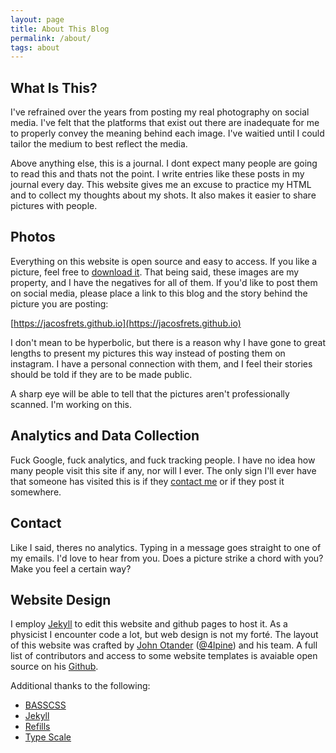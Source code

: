 ```yaml
---
layout: page
title: About This Blog
permalink: /about/
tags: about
---
```


## What Is This?

I've refrained over the years from posting my real photography on social media. I've felt that the platforms that exist out there are inadequate for me to properly convey the meaning behind each image. I've waitied until I could tailor the medium to best reflect the media. 

Above anything else, this is a journal. I dont expect many people are going to read this and thats not the point. I write entries like these posts in my journal every day. This website gives me an excuse to practice my HTML and to collect my thoughts about my shots. It also makes it easier to share pictures with people.

## Photos

Everything on this website is open source and easy to access. If you like a picture, feel free to [download it](https://github.com/jacosfrets/jacosfrets.github.io/tree/master/images). That being said, these images are my property, and I have the negatives for all of them. If you'd like to post them on social media, please place a link to this blog and the story behind the picture you are posting: 

[https://jacosfrets.github.io](https://jacosfrets.github.io)

I don't mean to be hyperbolic, but there is a reason why I have gone to great lengths to present my pictures this way instead of posting them on instagram. I have a personal connection with them, and I feel their stories should be told if they are to be made public.

A sharp eye will be able to tell that the pictures aren't professionally scanned. I'm working on this.

## Analytics and Data Collection

Fuck Google, fuck analytics, and fuck tracking people. I have no idea how many people visit this site if any, nor will I ever. The only sign I'll ever have that someone has visited this is if they [contact me](http://jacosfrets.github.io/contact/) or if they post it somewhere. 

## Contact

Like I said, theres no analytics. Typing in a message goes straight to one of my emails. I'd love to hear from you. Does a picture strike a chord with you? Make you feel a certain way?

## Website Design

I employ [Jekyll](https://jekyllrb.com) to edit this website and github pages to host it. As a physicist I encounter code a lot, but web design is not my forté. The layout of this website was crafted by [John Otander](http://johnotander.com) ([@4lpine](https://twitter.com/4lpine)) and his team. A full list of contributors and access to some website templates is avaiable open source on his [Github](https://github.com/johno/pixyll).

Additional thanks to the following:

* [BASSCSS](http://basscss.com)
* [Jekyll](http://jekyllrb.com)
* [Refills](http://refills.bourbon.io/)
* [Type Scale](http://type-scale.com/)